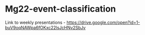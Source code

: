 # Mg22-event-classification
Link to weekly presentations - https://drive.google.com/open?id=1-buV9oqNAWpa6fOKxc22lsJcHNv2SbJv
